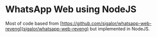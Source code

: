 # WhatsApp Web using NodeJS

Most of code based from [https://github.com/sigalor/whatsapp-web-reveng](sigalor/whatsapp-web-reveng) but implemented in NodeJS.

